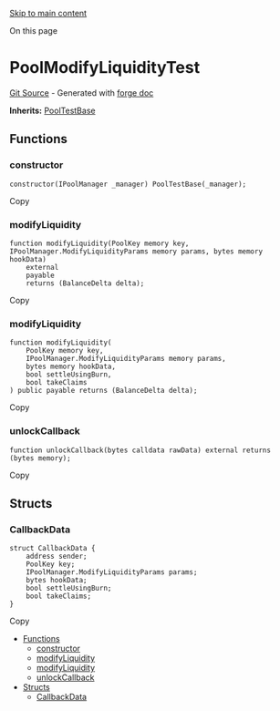 [Skip to main content](https://docs.uniswap.org/contracts/v4/reference/core/test/PoolModifyLiquidityTest#)

On this page

# PoolModifyLiquidityTest

[Git Source](https://github.com/uniswap/v4-core/blob/b619b6718e31aa5b4fa0286520c455ceb950276d/src/test/PoolModifyLiquidityTest.sol) \- Generated with [forge doc](https://book.getfoundry.sh/reference/forge/forge-doc)

**Inherits:** [PoolTestBase](https://docs.uniswap.org/contracts/v4/reference/core/test/PoolTestBase)

## Functions [​](https://docs.uniswap.org/contracts/v4/reference/core/test/PoolModifyLiquidityTest\#functions "Direct link to heading")

### constructor [​](https://docs.uniswap.org/contracts/v4/reference/core/test/PoolModifyLiquidityTest\#constructor "Direct link to heading")

```codeBlockLines_mRuA
constructor(IPoolManager _manager) PoolTestBase(_manager);

```

Copy

### modifyLiquidity [​](https://docs.uniswap.org/contracts/v4/reference/core/test/PoolModifyLiquidityTest\#modifyliquidity "Direct link to heading")

```codeBlockLines_mRuA
function modifyLiquidity(PoolKey memory key, IPoolManager.ModifyLiquidityParams memory params, bytes memory hookData)
    external
    payable
    returns (BalanceDelta delta);

```

Copy

### modifyLiquidity [​](https://docs.uniswap.org/contracts/v4/reference/core/test/PoolModifyLiquidityTest\#modifyliquidity-1 "Direct link to heading")

```codeBlockLines_mRuA
function modifyLiquidity(
    PoolKey memory key,
    IPoolManager.ModifyLiquidityParams memory params,
    bytes memory hookData,
    bool settleUsingBurn,
    bool takeClaims
) public payable returns (BalanceDelta delta);

```

Copy

### unlockCallback [​](https://docs.uniswap.org/contracts/v4/reference/core/test/PoolModifyLiquidityTest\#unlockcallback "Direct link to heading")

```codeBlockLines_mRuA
function unlockCallback(bytes calldata rawData) external returns (bytes memory);

```

Copy

## Structs [​](https://docs.uniswap.org/contracts/v4/reference/core/test/PoolModifyLiquidityTest\#structs "Direct link to heading")

### CallbackData [​](https://docs.uniswap.org/contracts/v4/reference/core/test/PoolModifyLiquidityTest\#callbackdata "Direct link to heading")

```codeBlockLines_mRuA
struct CallbackData {
    address sender;
    PoolKey key;
    IPoolManager.ModifyLiquidityParams params;
    bytes hookData;
    bool settleUsingBurn;
    bool takeClaims;
}

```

Copy

- [Functions](https://docs.uniswap.org/contracts/v4/reference/core/test/PoolModifyLiquidityTest#functions)
  - [constructor](https://docs.uniswap.org/contracts/v4/reference/core/test/PoolModifyLiquidityTest#constructor)
  - [modifyLiquidity](https://docs.uniswap.org/contracts/v4/reference/core/test/PoolModifyLiquidityTest#modifyliquidity)
  - [modifyLiquidity](https://docs.uniswap.org/contracts/v4/reference/core/test/PoolModifyLiquidityTest#modifyliquidity-1)
  - [unlockCallback](https://docs.uniswap.org/contracts/v4/reference/core/test/PoolModifyLiquidityTest#unlockcallback)
- [Structs](https://docs.uniswap.org/contracts/v4/reference/core/test/PoolModifyLiquidityTest#structs)
  - [CallbackData](https://docs.uniswap.org/contracts/v4/reference/core/test/PoolModifyLiquidityTest#callbackdata)
